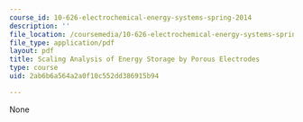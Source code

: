 ```yaml
---
course_id: 10-626-electrochemical-energy-systems-spring-2014
description: ''
file_location: /coursemedia/10-626-electrochemical-energy-systems-spring-2014/2ab6b6a564a2a0f10c552dd386915b94_MIT10_626S14_Lec36-37.pdf
file_type: application/pdf
layout: pdf
title: Scaling Analysis of Energy Storage by Porous Electrodes
type: course
uid: 2ab6b6a564a2a0f10c552dd386915b94

---
```

None